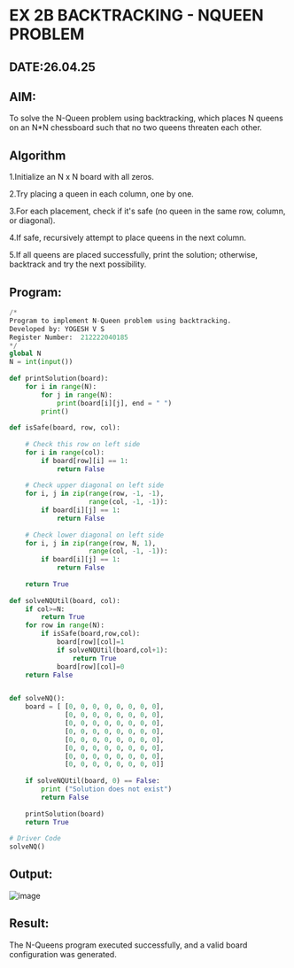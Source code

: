 # EX 2B BACKTRACKING - NQUEEN PROBLEM
## DATE:26.04.25
## AIM:
To solve the N-Queen problem using backtracking, which places N queens on an N*N chessboard such that no two queens threaten each other.


## Algorithm
1.Initialize an N x N board with all zeros.

2.Try placing a queen in each column, one by one.

3.For each placement, check if it's safe (no queen in the same row, column, or diagonal).

4.If safe, recursively attempt to place queens in the next column.

5.If all queens are placed successfully, print the solution; otherwise, backtrack and try the next possibility.   

## Program:
```py
/*
Program to implement N-Queen problem using backtracking.
Developed by: YOGESH V S
Register Number:  212222040185
*/
global N
N = int(input())
 
def printSolution(board):
    for i in range(N):
        for j in range(N):
            print(board[i][j], end = " ")
        print()
 
def isSafe(board, row, col):
 
    # Check this row on left side
    for i in range(col):
        if board[row][i] == 1:
            return False
 
    # Check upper diagonal on left side
    for i, j in zip(range(row, -1, -1),
                    range(col, -1, -1)):
        if board[i][j] == 1:
            return False
 
    # Check lower diagonal on left side
    for i, j in zip(range(row, N, 1),
                    range(col, -1, -1)):
        if board[i][j] == 1:
            return False
 
    return True
 
def solveNQUtil(board, col):
    if col>=N:
        return True
    for row in range(N):
        if isSafe(board,row,col):
            board[row][col]=1
            if solveNQUtil(board,col+1):
                return True
            board[row][col]=0
    return False


def solveNQ():
    board = [ [0, 0, 0, 0, 0, 0, 0, 0],
              [0, 0, 0, 0, 0, 0, 0, 0],
              [0, 0, 0, 0, 0, 0, 0, 0],
              [0, 0, 0, 0, 0, 0, 0, 0],
              [0, 0, 0, 0, 0, 0, 0, 0],
              [0, 0, 0, 0, 0, 0, 0, 0],
              [0, 0, 0, 0, 0, 0, 0, 0],
              [0, 0, 0, 0, 0, 0, 0, 0]]
 
    if solveNQUtil(board, 0) == False:
        print ("Solution does not exist")
        return False
 
    printSolution(board)
    return True
 
# Driver Code
solveNQ()
```

## Output:
![image](https://github.com/user-attachments/assets/33c83263-5bcd-4df5-97aa-84d3a3130c33)



## Result:
The N-Queens program executed successfully, and a valid board configuration was generated.
